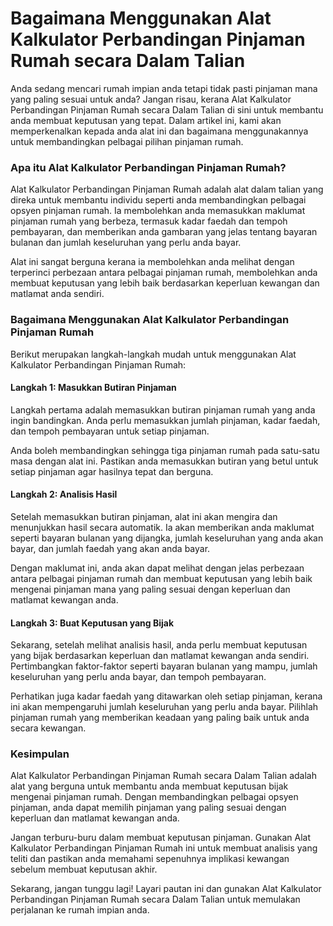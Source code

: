 Bagaimana Menggunakan Alat Kalkulator Perbandingan Pinjaman Rumah secara Dalam Talian
=====================================================================================

Anda sedang mencari rumah impian anda tetapi tidak pasti pinjaman mana yang paling sesuai untuk anda? Jangan risau, kerana Alat Kalkulator Perbandingan Pinjaman Rumah secara Dalam Talian di sini untuk membantu anda membuat keputusan yang tepat. Dalam artikel ini, kami akan memperkenalkan kepada anda alat ini dan bagaimana menggunakannya untuk membandingkan pelbagai pilihan pinjaman rumah.

### Apa itu Alat Kalkulator Perbandingan Pinjaman Rumah?

Alat Kalkulator Perbandingan Pinjaman Rumah adalah alat dalam talian yang direka untuk membantu individu seperti anda membandingkan pelbagai opsyen pinjaman rumah. Ia membolehkan anda memasukkan maklumat pinjaman rumah yang berbeza, termasuk kadar faedah dan tempoh pembayaran, dan memberikan anda gambaran yang jelas tentang bayaran bulanan dan jumlah keseluruhan yang perlu anda bayar.

Alat ini sangat berguna kerana ia membolehkan anda melihat dengan terperinci perbezaan antara pelbagai pinjaman rumah, membolehkan anda membuat keputusan yang lebih baik berdasarkan keperluan kewangan dan matlamat anda sendiri.

### Bagaimana Menggunakan Alat Kalkulator Perbandingan Pinjaman Rumah

Berikut merupakan langkah-langkah mudah untuk menggunakan Alat Kalkulator Perbandingan Pinjaman Rumah:

#### Langkah 1: Masukkan Butiran Pinjaman

Langkah pertama adalah memasukkan butiran pinjaman rumah yang anda ingin bandingkan. Anda perlu memasukkan jumlah pinjaman, kadar faedah, dan tempoh pembayaran untuk setiap pinjaman.

Anda boleh membandingkan sehingga tiga pinjaman rumah pada satu-satu masa dengan alat ini. Pastikan anda memasukkan butiran yang betul untuk setiap pinjaman agar hasilnya tepat dan berguna.

#### Langkah 2: Analisis Hasil

Setelah memasukkan butiran pinjaman, alat ini akan mengira dan menunjukkan hasil secara automatik. Ia akan memberikan anda maklumat seperti bayaran bulanan yang dijangka, jumlah keseluruhan yang anda akan bayar, dan jumlah faedah yang akan anda bayar.

Dengan maklumat ini, anda akan dapat melihat dengan jelas perbezaan antara pelbagai pinjaman rumah dan membuat keputusan yang lebih baik mengenai pinjaman mana yang paling sesuai dengan keperluan dan matlamat kewangan anda.

#### Langkah 3: Buat Keputusan yang Bijak

Sekarang, setelah melihat analisis hasil, anda perlu membuat keputusan yang bijak berdasarkan keperluan dan matlamat kewangan anda sendiri. Pertimbangkan faktor-faktor seperti bayaran bulanan yang mampu, jumlah keseluruhan yang perlu anda bayar, dan tempoh pembayaran.

Perhatikan juga kadar faedah yang ditawarkan oleh setiap pinjaman, kerana ini akan mempengaruhi jumlah keseluruhan yang perlu anda bayar. Pilihlah pinjaman rumah yang memberikan keadaan yang paling baik untuk anda secara kewangan.

### Kesimpulan

Alat Kalkulator Perbandingan Pinjaman Rumah secara Dalam Talian adalah alat yang berguna untuk membantu anda membuat keputusan bijak mengenai pinjaman rumah. Dengan membandingkan pelbagai opsyen pinjaman, anda dapat memilih pinjaman yang paling sesuai dengan keperluan dan matlamat kewangan anda.

Jangan terburu-buru dalam membuat keputusan pinjaman. Gunakan Alat Kalkulator Perbandingan Pinjaman Rumah ini untuk membuat analisis yang teliti dan pastikan anda memahami sepenuhnya implikasi kewangan sebelum membuat keputusan akhir.

Sekarang, jangan tunggu lagi! Layari pautan ini dan gunakan Alat Kalkulator Perbandingan Pinjaman Rumah secara Dalam Talian untuk memulakan perjalanan ke rumah impian anda.